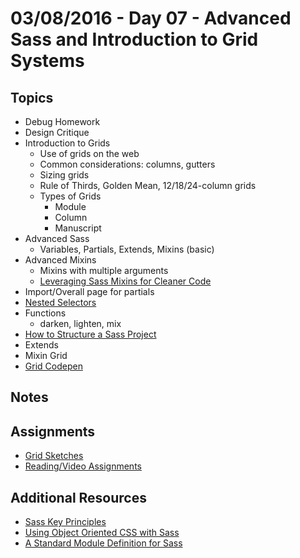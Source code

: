 # 03/08/2016 - Day 07 - Advanced Sass and Introduction to Grid Systems

## Topics
- Debug Homework
- Design Critique
- Introduction to Grids
    + Use of grids on the web
    + Common considerations: columns, gutters
    + Sizing grids
    + Rule of Thirds, Golden Mean, 12/18/24-column grids
    + Types of Grids
        * Module
        * Column
        * Manuscript
- Advanced Sass
    + Variables, Partials, Extends, Mixins (basic)
- Advanced Mixins
    + Mixins with multiple arguments
    + [Leveraging Sass Mixins for Cleaner Code](http://thesassway.com/intermediate/leveraging-sass-mixins-for-cleaner-code)
- Import/Overall page for partials
- [Nested Selectors](http://thesassway.com/advanced/modular-css-an-example)
- Functions
    + darken, lighten, mix
- [How to Structure a Sass Project](http://thesassway.com/beginner/how-to-structure-a-sass-project)
- Extends
- Mixin Grid
- [Grid Codepen](http://codepen.io/abbylarner/pen/dYyBBN?editors=110)

## Notes

## Assignments
- [Grid Sketches](https://online.theironyard.com/library/paths/143/units/496/assignments/770)
- [Reading/Video Assignments](https://online.theironyard.com/library/paths/143/units/496/assignments/774)

## Additional Resources
- [Sass Key Principles](http://sass-guidelin.es/#key-principles-1)
- [Using Object Oriented CSS with Sass](http://thesassway.com/intermediate/using-object-oriented-css-with-sass)
- [A Standard Module Definition for Sass](http://thesassway.com/intermediate/a-standard-module-definition-for-sass)
